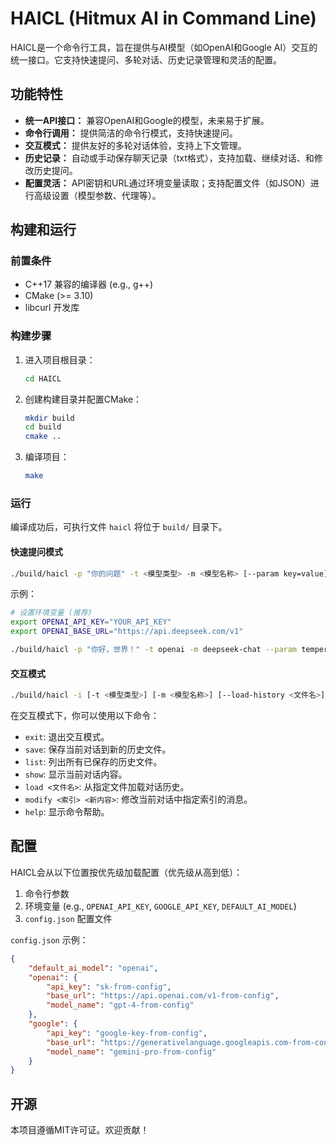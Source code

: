 # HAICL (Hitmux AI in Command Line)

HAICL是一个命令行工具，旨在提供与AI模型（如OpenAI和Google AI）交互的统一接口。它支持快速提问、多轮对话、历史记录管理和灵活的配置。

## 功能特性

*   **统一API接口：** 兼容OpenAI和Google的模型，未来易于扩展。
*   **命令行调用：** 提供简洁的命令行模式，支持快速提问。
*   **交互模式：** 提供友好的多轮对话体验，支持上下文管理。
*   **历史记录：** 自动或手动保存聊天记录（txt格式），支持加载、继续对话、和修改历史提问。
*   **配置灵活：** API密钥和URL通过环境变量读取；支持配置文件（如JSON）进行高级设置（模型参数、代理等）。

## 构建和运行

### 前置条件

*   C++17 兼容的编译器 (e.g., g++)
*   CMake (>= 3.10)
*   libcurl 开发库

### 构建步骤

1.  进入项目根目录：
    ```bash
    cd HAICL
    ```
2.  创建构建目录并配置CMake：
    ```bash
    mkdir build
    cd build
    cmake ..
    ```
3.  编译项目：
    ```bash
    make
    ```

### 运行

编译成功后，可执行文件 `haicl` 将位于 `build/` 目录下。

#### 快速提问模式

```bash
./build/haicl -p "你的问题" -t <模型类型> -m <模型名称> [--param key=value]
```

示例：
```bash
# 设置环境变量 (推荐)
export OPENAI_API_KEY="YOUR_API_KEY"
export OPENAI_BASE_URL="https://api.deepseek.com/v1"

./build/haicl -p "你好，世界！" -t openai -m deepseek-chat --param temperature=0.7
```

#### 交互模式

```bash
./build/haicl -i [-t <模型类型>] [-m <模型名称>] [--load-history <文件名>]
```

在交互模式下，你可以使用以下命令：

*   `exit`: 退出交互模式。
*   `save`: 保存当前对话到新的历史文件。
*   `list`: 列出所有已保存的历史文件。
*   `show`: 显示当前对话内容。
*   `load <文件名>`: 从指定文件加载对话历史。
*   `modify <索引> <新内容>`: 修改当前对话中指定索引的消息。
*   `help`: 显示命令帮助。

## 配置

HAICL会从以下位置按优先级加载配置（优先级从高到低）：

1.  命令行参数
2.  环境变量 (e.g., `OPENAI_API_KEY`, `GOOGLE_API_KEY`, `DEFAULT_AI_MODEL`)
3.  `config.json` 配置文件

`config.json` 示例：

```json
{
    "default_ai_model": "openai",
    "openai": {
        "api_key": "sk-from-config",
        "base_url": "https://api.openai.com/v1-from-config",
        "model_name": "gpt-4-from-config"
    },
    "google": {
        "api_key": "google-key-from-config",
        "base_url": "https://generativelanguage.googleapis.com-from-config",
        "model_name": "gemini-pro-from-config"
    }
}
```

## 开源

本项目遵循MIT许可证。欢迎贡献！


